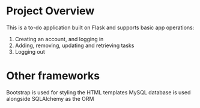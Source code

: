 # Project Overview
This is a to-do application built on Flask and supports basic app operations:
1. Creating an account, and logging in
2. Adding, removing, updating and retrieving tasks
3. Logging out

# Other frameworks
Bootstrap is used for styling the HTML templates
MySQL database is used alongside SQLAlchemy as the ORM

